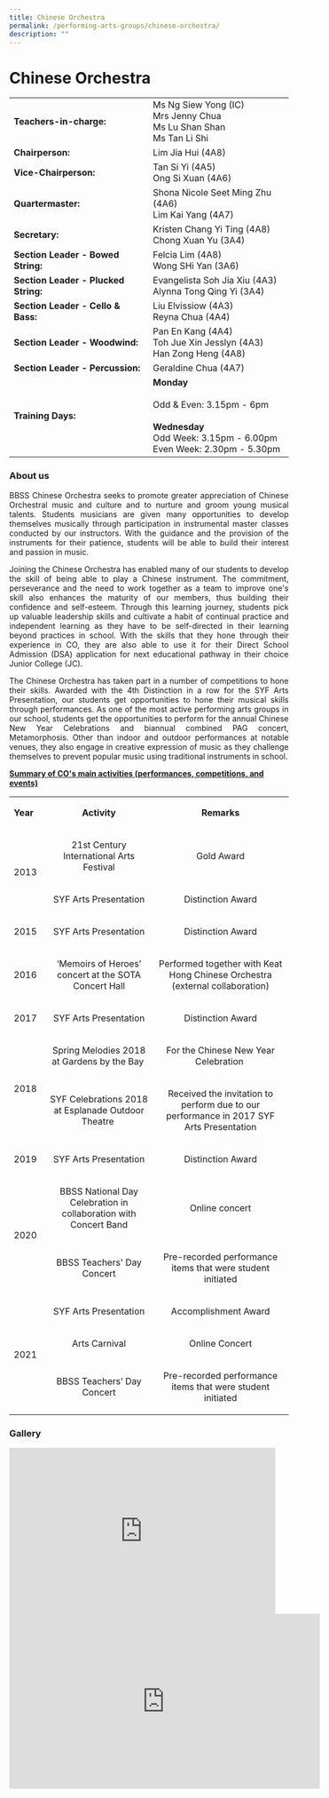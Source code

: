 ```yaml
---
title: Chinese Orchestra
permalink: /performing-arts-groups/chinese-orchestra/
description: ""
---
```

# Chinese Orchestra

|                            |                    |
|-----------------------|--------------------|
| **Teachers-in-charge:**                  | Ms Ng Siew Yong (IC)<br>Mrs Jenny Chua<br>Ms Lu Shan Shan<br>Ms Tan Li Shi                                         |
| **Chairperson:**                         | Lim Jia Hui (4A8)                                                                                                  |
| **Vice-Chairperson:**                    | Tan Si Yi (4A5)<br>Ong Si Xuan (4A6)                                                                               |
| **Quartermaster:**<br>                  | Shona Nicole Seet Ming Zhu (4A6)<br>Lim Kai Yang (4A7)                                                             |
| **Secretary:** <br>                      | Kristen Chang Yi Ting (4A8)<br>Chong Xuan Yu (3A4)                                                                 |
| **Section Leader - Bowed String:**<br>   | Felcia Lim (4A8)<br>Wong SHi Yan (3A6)                                                                             |
| **Section Leader - Plucked String:**<br> | Evangelista Soh Jia Xiu (4A3)<br>Alynna Tong Qing Yi (3A4)                                                         |
| **Section Leader - Cello &amp; Bass:**<br>   | Liu Elvissiow (4A3)<br>Reyna Chua (4A4)                                                                            |
| **Section Leader - Woodwind:**<br>       | Pan En Kang (4A4)<br>Toh Jue Xin Jesslyn (4A3)<br>Han Zong Heng (4A8)                                              |
| **Section Leader - Percussion:**         | Geraldine Chua (4A7)                                                                                               |
| **Training Days:** <br>                  | **Monday**<br><br>Odd &amp; Even: 3.15pm - 6pm<br><br>**Wednesday**<br>Odd Week: 3.15pm - 6.00pm<br>Even Week: 2.30pm - 5.30pm |

### About us

<p style="text-align: justify;">BBSS Chinese Orchestra seeks to promote greater appreciation of Chinese Orchestral music and culture and to nurture and groom young musical talents. Students musicians are given many opportunities to develop themselves musically through participation in instrumental master classes conducted by our instructors. With the guidance and the provision of the instruments for their patience, students will be able to build their interest and passion in music.  </p>

<p style="text-align: justify;">Joining the Chinese Orchestra has enabled many of our students to develop the skill of being able to play a&nbsp;Chinese instrument. The commitment, perseverance and the need to work together as a team to improve one's skill also enhances the maturity of our members, thus building their confidence and self-esteem. Through this learning journey, students pick up valuable leadership skills and cultivate a habit of continual practice and independent learning as they have to be self-directed in their learning beyond practices in school. With the skills that they hone through their experience in CO, they are also able to use it for their Direct School Admission (DSA) application for next educational pathway in their choice Junior College (JC).</p>

<p style="text-align: justify;">The Chinese Orchestra has taken part in a number of competitions to hone their skills. Awarded with the 4th Distinction in a row for the SYF Arts Presentation, our students get opportunities to hone their musical skills through performances. As one of the most active performing arts groups in our school, students get the opportunities to perform for the annual Chinese New Year Celebrations and biannual combined PAG concert, Metamorphosis. Other than indoor and outdoor performances at notable venues, they also engage in creative expression of music as they challenge themselves to prevent popular music using traditional instruments in school.</p>


**<u>Summary of CO's main activities (performances, competitions, and events)</u>**

<div>
<div>
<table width="685">
<tbody>
<tr>
<td width="54">
<p><strong>Year</strong></p>
</td>
<td width="273">
<p style="text-align: center;"><strong>Activity</strong></p>
</td>
<td width="357">
<p style="text-align: center;"><strong>Remarks</strong></p>
</td>
</tr>
<tr>
<td rowspan="2">
<p>2013</p>
</td>
<td style="text-align: center;">
<p>21st Century International Arts Festival</p>
</td>
<td style="text-align: center;">
<p>Gold Award</p>
</td>
</tr>
<tr>
<td style="text-align: center;">
<p>SYF Arts Presentation</p>
</td>
<td style="text-align: center;">
<p>Distinction Award</p>
</td>
</tr>
<tr>
<td>
<p>2015</p>
</td>
<td style="text-align: center;">
<p>SYF Arts Presentation</p>
</td>
<td style="text-align: center;">
<p>Distinction Award</p>
</td>
</tr>
<tr>
<td>
<p>2016&nbsp;</p>
</td>
<td style="text-align: center;">
<p>‘Memoirs of Heroes’ concert at the SOTA Concert Hall</p>
</td>
<td style="text-align: center;">
<p>Performed together with Keat Hong Chinese Orchestra (external collaboration)</p>
</td>
</tr>
<tr>
<td>
<p>2017</p>
</td>
<td style="text-align: center;">
<p>SYF Arts Presentation</p>
</td>
<td style="text-align: center;">
<p>Distinction Award</p>
</td>
</tr>
<tr>
<td rowspan="2">
<p>2018</p>
</td>
<td style="text-align: center;">
<p>Spring Melodies 2018 at Gardens by the Bay&nbsp;</p>
</td>
<td style="text-align: center;">
<p>For the Chinese New Year Celebration&nbsp;</p>
</td>
</tr>
<tr>
<td style="text-align: center;">
<p>SYF Celebrations 2018 at Esplanade Outdoor Theatre&nbsp;</p>
</td>
<td style="text-align: center;">
<p>Received the invitation to perform due to our performance in 2017 SYF Arts Presentation</p>
</td>
</tr>
<tr>
<td>
<p>2019</p>
</td>
<td style="text-align: center;">
<p>SYF Arts Presentation</p>
</td>
<td style="text-align: center;">
<p>Distinction Award</p>
</td>
</tr>
<tr>
<td rowspan="2">
<p>2020</p>
</td>
<td style="text-align: center;">
<p>BBSS National Day Celebration in collaboration with Concert Band</p>
</td>
<td style="text-align: center;">
<p>Online concert</p>
</td>
</tr>
<tr>
<td style="text-align: center;">
<p>BBSS Teachers' Day Concert</p>
</td>
<td style="text-align: center;">
<p>Pre-recorded performance items that were student initiated</p>
</td>
</tr>
<tr>
<td rowspan="3">
<p>2021</p>
</td>
<td style="text-align: center;">
<p>SYF Arts Presentation</p>
</td>
<td style="text-align: center;">
<p>Accomplishment Award</p>
</td>
</tr>
<tr>
<td style="text-align: center;">
<p>Arts Carnival</p>
</td>
<td style="text-align: center;">
<p>Online Concert</p>
</td>
</tr>
<tr>
<td style="text-align: center;">
<p>BBSS Teachers’ Day Concert</p>
</td>
<td style="text-align: center;">
<p>Pre-recorded performance items that were student initiated</p>
</td>
</tr>
</tbody>
</table>
</div>
</div>


### Gallery
<iframe allowfullscreen="true" height="299" width="480" frameborder="0" src="https://docs.google.com/presentation/d/e/2PACX-1vT6Ip2_gneVcAKpDS811w30RfpAYdjoEn4TTmV0_jVILrJE05AVFpK_xLS8q9CMkdyMpbk5W4PTKxUP/embed?start=true&amp;loop=true&amp;delayms=3000"></iframe>


<iframe allowfullscreen="" allow="accelerometer; autoplay; clipboard-write; encrypted-media; gyroscope; picture-in-picture" frameborder="0" title="BBSS Chinese Orchestra Teachers Day 2021 Performance" src="https://www.youtube.com/embed/ZhVU6MIkIYE" height="315" width="560"></iframe>
